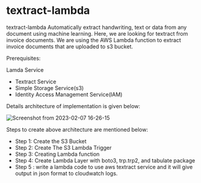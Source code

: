 # textract-lambda
textract-lambda
Automatically extract handwriting, text or data from any document using machine learning.
Here,  we are looking for textract from invoice documents. We are using the AWS Lambda function to extract invoice documents that are uploaded to s3 bucket. 

Prerequisites: 

Lamda Service
- Textract Service
- Simple Storage Service(s3)
- Identity Access Management Service(IAM)

Details architecture of implementation is given below: 


![Screenshot from 2023-02-07 16-26-15](https://user-images.githubusercontent.com/72973799/217235708-bcacc6f9-6d99-43a6-b5e8-fbb60e94ea00.png)


Steps to create above architecture are mentioned below: 
- Step 1: Create the S3 Bucket
- Step 2: Create The S3 Lambda Trigger
- Step 3: Creating Lambda function
- Step 4: Create Lambda Layer with boto3, trp.trp2, and tabulate package
- Step 5 : write a lambda code to use aws textract service and it will give output in json format to cloudwatch logs.
